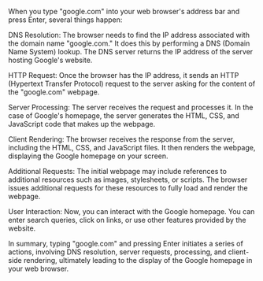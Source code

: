 When you type "google.com" into your web browser's address bar and press Enter, several things happen:

DNS Resolution: The browser needs to find the IP address associated with the domain name "google.com." It does this by performing a DNS (Domain Name System) lookup. The DNS server returns the IP address of the server hosting Google's website.

HTTP Request: Once the browser has the IP address, it sends an HTTP (Hypertext Transfer Protocol) request to the server asking for the content of the "google.com" webpage.

Server Processing: The server receives the request and processes it. In the case of Google's homepage, the server generates the HTML, CSS, and JavaScript code that makes up the webpage.

Client Rendering: The browser receives the response from the server, including the HTML, CSS, and JavaScript files. It then renders the webpage, displaying the Google homepage on your screen.

Additional Requests: The initial webpage may include references to additional resources such as images, stylesheets, or scripts. The browser issues additional requests for these resources to fully load and render the webpage.

User Interaction: Now, you can interact with the Google homepage. You can enter search queries, click on links, or use other features provided by the website.

In summary, typing "google.com" and pressing Enter initiates a series of actions, involving DNS resolution, server requests, processing, and client-side rendering, ultimately leading to the display of the Google homepage in your web browser.







